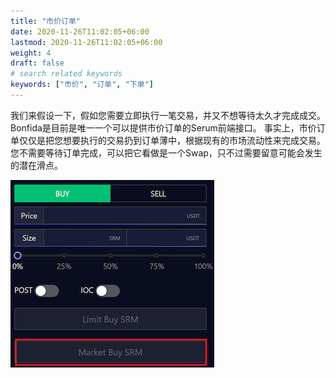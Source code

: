 ```yaml
---
title: "市价订单"
date: 2020-11-26T11:02:05+06:00
lastmod: 2020-11-26T11:02:05+06:00
weight: 4
draft: false
# search related keywords
keywords: ["市价", "订单", "下单"]
---
```


我们来假设一下，假如您需要立即执行一笔交易，并又不想等待太久才完成成交。Bonfida是目前是唯一一个可以提供市价订单的Serum前端接口。
事实上，市价订单仅仅是把您想要执行的交易扔到订单薄中，根据现有的市场流动性来完成交易。您不需要等待订单完成，可以把它看做是一个Swap，只不过需要留意可能会发生的潜在滑点。

![market-buy](market-buy.png)
